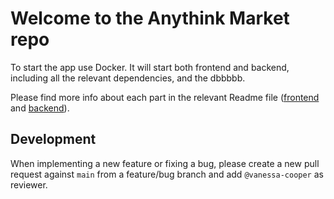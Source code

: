 # Welcome to the Anythink Market repo

To start the app use Docker. It will start both frontend and backend, including all the relevant dependencies, and the dbbbbb.

Please find more info about each part in the relevant Readme file ([frontend](frontend/readme.md) and [backend](backend/README.md)).

## Development

When implementing a new feature or fixing a bug, please create a new pull request against `main` from a feature/bug branch and add `@vanessa-cooper` as reviewer.
